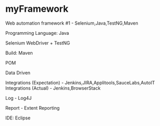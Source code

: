 # myFramework

Web automation framework #1 - Selenium,Java,TestNG,Maven


Programming Language: Java

Selenium WebDriver + TestNG

Build: Maven

POM

Data Driven

Integrations (Expectation) - Jenkins,JIRA,Applitools,SauceLabs,AutoIT
Integrations (Actual) - Jenkins,BrowserStack

Log - Log4J

Report - Extent Reporting

IDE:  Eclipse


